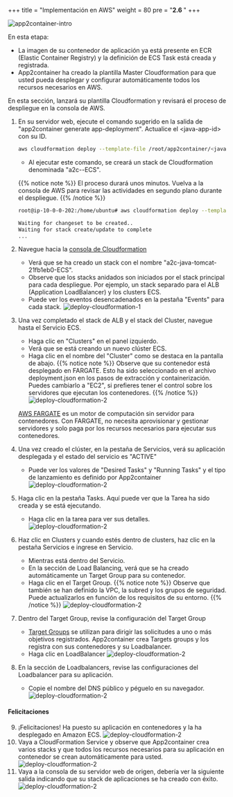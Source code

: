 +++
title = "Implementación en AWS"
weight = 80
pre = "<b>2.6 </b>"
+++

![app2container-intro](/deploy-to-aws/Deploy-to-AWS-overview.png)

En esta etapa:

- La imagen de su contenedor de aplicación ya está presente en ECR (Elastic Container Registry) y la definición de ECS Task está creada y registrada.
- App2container ha creado la plantilla Master Cloudformation para que usted pueda desplegar y configurar automáticamente todos los recursos necesarios en AWS.

En esta sección, lanzará su plantilla Cloudformation y revisará el proceso de despliegue en la consola de AWS.

1. En su servidor web, ejecute el comando sugerido en la salida de "app2container generate app-deployment". Actualice el \<java-app-id> con su ID.

    ```bash
    aws cloudformation deploy --template-file /root/app2container/<java-app-id>/EcsDeployment/ecs-master.yml --capabilities CAPABILITY_NAMED_IAM --stack-name a2c-<java-app-id>-ECS
    ```

    - Al ejecutar este comando, se creará un stack de Cloudformation denominada "a2c-<java-app-id>-ECS".

    {{% notice note %}}
    El proceso durará unos minutos. Vuelva a la consola de AWS para revisar las actividades en segundo plano durante el despliegue.
    {{% /notice %}}

    ```bash
    root@ip-10-0-0-202:/home/ubuntu# aws cloudformation deploy --template-file /root/app2container/<java-app-id>/EcsDeployment/ecs-master.yml --capabilities CAPABILITY_NAMED_IAM --stack-name a2c-<java-app-id>-ECS

    Waiting for changeset to be created..
    Waiting for stack create/update to complete
    ...
    ```

2. Navegue hacia la <a href="https://us-west-2.console.aws.amazon.com/cloudformation/home?region=us-west-2#/stacks" target="_blank">consola de Cloudformation</a>
    - Verá que se ha creado un stack con el nombre "a2c-java-tomcat-21fb1eb0-ECS".
    - Observe que los stacks anidados son iniciados por el stack principal para cada despliegue. Por ejemplo, un stack separado para el ALB (Application LoadBalancer) y los clusters ECS.
    - Puede ver los eventos desencadenados en la pestaña "Events" para cada stack.
    ![deploy-cloudformation-1](/deploy-to-aws/deploy-cloudformation-1.png)

3. Una vez completado el stack de ALB y el stack del Cluster, navegue hasta el Servicio ECS.
    - Haga clic en "Clusters" en el panel izquierdo.
    - Verá que se está creando un nuevo clúster ECS.
    - Haga clic en el nombre del "Cluster" como se destaca en la pantalla de abajo.
    {{% notice note %}}
    Observe que su contenedor está desplegado en FARGATE. Esto ha sido seleccionado en el archivo deployment.json en los pasos de extracción y containerización. Puedes cambiarlo a "EC2", si prefieres tener el control sobre los servidores que ejecutan los contenedores.
    {{% /notice %}}
        ![deploy-cloudformation-2](/deploy-to-aws/ecs-cluster-1.png)


    <a href="https://aws.amazon.com/fargate" target="_blank">AWS FARGATE</a> es un motor de computación sin servidor para contenedores. Con FARGATE, no necesita aprovisionar y gestionar servidores y solo paga por los recursos necesarios para ejecutar sus contenedores.


4. Una vez creado el clúster, en la pestaña de Servicios, verá su aplicación desplegada y el estado del servicio es "ACTIVE"
    - Puede ver los valores de "Desired Tasks" y "Running Tasks" y el tipo de lanzamiento es definido por App2container
    ![deploy-cloudformation-2](/deploy-to-aws/ecs-cluster-2.png)
5. Haga clic en la pestaña Tasks. Aquí puede ver que la Tarea ha sido creada y se está ejecutando.
    - Haga clic en la tarea para ver sus detalles.
    ![deploy-cloudformation-2](/deploy-to-aws/ecs-cluster-3.png)
6. Haz clic en Clusters y cuando estés dentro de clusters, haz clic en la pestaña Servicios e ingrese en Servicio.
    - Mientras está dentro del Servicio.
    - En la sección de Load Balancing, verá que se ha creado automáticamente un Target Group para su contenedor.
    - Haga clic en el Target Group.
{{% notice note %}}
Observe que también se han definido la VPC, la subred y los grupos de seguridad. Puede actualizarlos en función de los requisitos de su entorno.
{{% /notice %}}
    ![deploy-cloudformation-2](/deploy-to-aws/ecs-cluster-4.png)
7. Dentro del Target Group, revise la configuración del Target Group
    - <a href="https://docs.aws.amazon.com/elasticloadbalancing/latest/application/load-balancer-target-groups.html" target="_blank">Target Groups</a> se utilizan para dirigir las solicitudes a uno o más objetivos registrados. App2container crea Targets groups y los registra con sus contenedores y su Loadbalancer.
    - Haga clic en LoadBalancer
    ![deploy-cloudformation-2](/deploy-to-aws/loadbalancer-1.png)
8. En la sección de Loadbalancers, revise las configuraciones del Loadbalancer para su aplicación.
    - Copie el nombre del DNS público y péguelo en su navegador.
    ![deploy-cloudformation-2](/deploy-to-aws/loadbalancer-2.png)

#### Felicitaciones

9. ¡Felicitaciones! Ha puesto su aplicación en contenedores y la ha desplegado en Amazon ECS.
    ![deploy-cloudformation-2](/deploy-to-aws/java-last.png)
10. Vaya a CloudFormation Service y observe que App2container crea varios stacks y que todos los recursos necesarios para su aplicación en contenedor se crean automáticamente para usted.
    ![deploy-cloudformation-2](/deploy-to-aws/cloudformation-ecs-final.png)
11. Vaya a la consola de su servidor web de origen, debería ver la siguiente salida indicando que su stack de aplicaciones se ha creado con éxito.
![deploy-cloudformation-2](/deploy-to-aws/stack-final.png)
